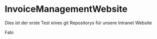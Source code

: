 # InvoiceManagementWebsite

Dies ist der erste Test eines git Repositorys für unsere Intranet Website

Fabi
